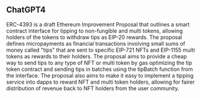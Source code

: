 ## ChatGPT4

ERC-4393 is a draft Ethereum Improvement Proposal that outlines a smart contract interface for tipping to non-fungible and multi tokens, allowing holders of the tokens to withdraw tips as EIP-20 rewards. The proposal defines micropayments as financial transactions involving small sums of money called "tips" that are sent to specific EIP-721 NFTs and EIP-1155 multi tokens as rewards to their holders. The proposal aims to provide a cheap way to send tips to any type of NFT or multi token by gas optimizing the tip token contract and sending tips in batches using the tipBatch function from the interface. The proposal also aims to make it easy to implement a tipping service into dapps to reward NFT and multi token holders, allowing for fairer distribution of revenue back to NFT holders from the user community.
